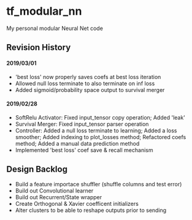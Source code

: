 # tf_modular_nn
My personal modular Neural Net code

## Revision History

#### 2019/03/01
* 'best loss' now properly saves coefs at best loss iteration
* Allowed null loss terminate to also terminate on inf loss
* Added sigmoid/probability space output to survival merger

#### 2019/02/28
* SoftRelu Activator: Fixed input_tensor copy operation; Added 'leak'
* Survival Merger: Fixed input_tensor parser operation
* Controller: Added a null loss terminate to learning; Added a loss smoother; Added indexing to plot_losses method; Refactored coefs method; Added a manual data prediction method
* Implemented 'best loss' coef save & recall mechanism

## Design Backlog

* Build a feature importace shuffler (shuffle columns and test error)
* Build out Convolutional learner
* Build out Recurrent/State wrapper
* Create Orthogonal & Xavier coefficent initializers
* Alter clusters to be able to reshape outputs prior to sending